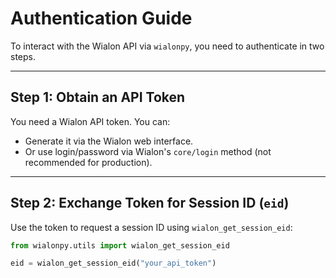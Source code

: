 # Authentication Guide

To interact with the Wialon API via `wialonpy`, you need to authenticate in two steps.

---

## Step 1: Obtain an API Token

You need a Wialon API token. You can:

- Generate it via the Wialon web interface.
- Or use login/password via Wialon's `core/login` method (not recommended for production).

---

## Step 2: Exchange Token for Session ID (`eid`)

Use the token to request a session ID using `wialon_get_session_eid`:

```python
from wialonpy.utils import wialon_get_session_eid

eid = wialon_get_session_eid("your_api_token")